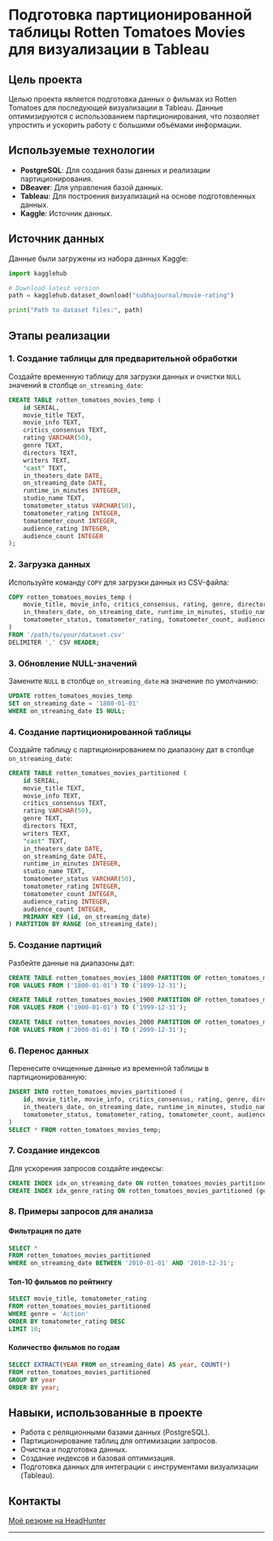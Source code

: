 # Подготовка партиционированной таблицы Rotten Tomatoes Movies для визуализации в Tableau

## Цель проекта
Целью проекта является подготовка данных о фильмах из Rotten Tomatoes для последующей визуализации в Tableau. Данные оптимизируются с использованием партиционирования, что позволяет упростить и ускорить работу с большими объёмами информации.

## Используемые технологии
- **PostgreSQL**: Для создания базы данных и реализации партиционирования.
- **DBeaver**: Для управления базой данных.
- **Tableau**: Для построения визуализаций на основе подготовленных данных.
- **Kaggle**: Источник данных.

## Источник данных
Данные были загружены из набора данных Kaggle:
```python
import kagglehub

# Download latest version
path = kagglehub.dataset_download("subhajournal/movie-rating")

print("Path to dataset files:", path)
```

## Этапы реализации

### 1. Создание таблицы для предварительной обработки
Создайте временную таблицу для загрузки данных и очистки `NULL` значений в столбце `on_streaming_date`:
```sql
CREATE TABLE rotten_tomatoes_movies_temp (
    id SERIAL,
    movie_title TEXT,
    movie_info TEXT,
    critics_consensus TEXT,
    rating VARCHAR(50),
    genre TEXT,
    directors TEXT,
    writers TEXT,
    "cast" TEXT,
    in_theaters_date DATE,
    on_streaming_date DATE,
    runtime_in_minutes INTEGER,
    studio_name TEXT,
    tomatometer_status VARCHAR(50),
    tomatometer_rating INTEGER,
    tomatometer_count INTEGER,
    audience_rating INTEGER,
    audience_count INTEGER
);
```

### 2. Загрузка данных
Используйте команду `COPY` для загрузки данных из CSV-файла:
```sql
COPY rotten_tomatoes_movies_temp (
    movie_title, movie_info, critics_consensus, rating, genre, directors, writers, "cast",
    in_theaters_date, on_streaming_date, runtime_in_minutes, studio_name,
    tomatometer_status, tomatometer_rating, tomatometer_count, audience_rating, audience_count
)
FROM '/path/to/your/dataset.csv'
DELIMITER ',' CSV HEADER;
```

### 3. Обновление NULL-значений
Замените `NULL` в столбце `on_streaming_date` на значение по умолчанию:
```sql
UPDATE rotten_tomatoes_movies_temp
SET on_streaming_date = '1800-01-01'
WHERE on_streaming_date IS NULL;
```

### 4. Создание партиционированной таблицы
Создайте таблицу с партиционированием по диапазону дат в столбце `on_streaming_date`:
```sql
CREATE TABLE rotten_tomatoes_movies_partitioned (
    id SERIAL,
    movie_title TEXT,
    movie_info TEXT,
    critics_consensus TEXT,
    rating VARCHAR(50),
    genre TEXT,
    directors TEXT,
    writers TEXT,
    "cast" TEXT,
    in_theaters_date DATE,
    on_streaming_date DATE,
    runtime_in_minutes INTEGER,
    studio_name TEXT,
    tomatometer_status VARCHAR(50),
    tomatometer_rating INTEGER,
    tomatometer_count INTEGER,
    audience_rating INTEGER,
    audience_count INTEGER,
    PRIMARY KEY (id, on_streaming_date)
) PARTITION BY RANGE (on_streaming_date);
```

### 5. Создание партиций
Разбейте данные на диапазоны дат:
```sql
CREATE TABLE rotten_tomatoes_movies_1800 PARTITION OF rotten_tomatoes_movies_partitioned
FOR VALUES FROM ('1800-01-01') TO ('1899-12-31');

CREATE TABLE rotten_tomatoes_movies_1900 PARTITION OF rotten_tomatoes_movies_partitioned
FOR VALUES FROM ('1900-01-01') TO ('1999-12-31');

CREATE TABLE rotten_tomatoes_movies_2000 PARTITION OF rotten_tomatoes_movies_partitioned
FOR VALUES FROM ('2000-01-01') TO ('2099-12-31');
```

### 6. Перенос данных
Перенесите очищенные данные из временной таблицы в партиционированную:
```sql
INSERT INTO rotten_tomatoes_movies_partitioned (
    id, movie_title, movie_info, critics_consensus, rating, genre, directors, writers, "cast",
    in_theaters_date, on_streaming_date, runtime_in_minutes, studio_name,
    tomatometer_status, tomatometer_rating, tomatometer_count, audience_rating, audience_count
)
SELECT * FROM rotten_tomatoes_movies_temp;
```

### 7. Создание индексов
Для ускорения запросов создайте индексы:
```sql
CREATE INDEX idx_on_streaming_date ON rotten_tomatoes_movies_partitioned (on_streaming_date);
CREATE INDEX idx_genre_rating ON rotten_tomatoes_movies_partitioned (genre, tomatometer_rating);
```

### 8. Примеры запросов для анализа
#### Фильтрация по дате
```sql
SELECT *
FROM rotten_tomatoes_movies_partitioned
WHERE on_streaming_date BETWEEN '2010-01-01' AND '2010-12-31';
```

#### Топ-10 фильмов по рейтингу
```sql
SELECT movie_title, tomatometer_rating
FROM rotten_tomatoes_movies_partitioned
WHERE genre = 'Action'
ORDER BY tomatometer_rating DESC
LIMIT 10;
```

#### Количество фильмов по годам
```sql
SELECT EXTRACT(YEAR FROM on_streaming_date) AS year, COUNT(*)
FROM rotten_tomatoes_movies_partitioned
GROUP BY year
ORDER BY year;
```

## Навыки, использованные в проекте
- Работа с реляционными базами данных (PostgreSQL).
- Партиционирование таблиц для оптимизации запросов.
- Очистка и подготовка данных.
- Создание индексов и базовая оптимизация.
- Подготовка данных для интеграции с инструментами визуализации (Tableau).

## Контакты
[Моё резюме на HeadHunter](https://rostov.hh.ru/resume/1ffeec20ff0ce23f9f0039ed1f48474b576633)

---